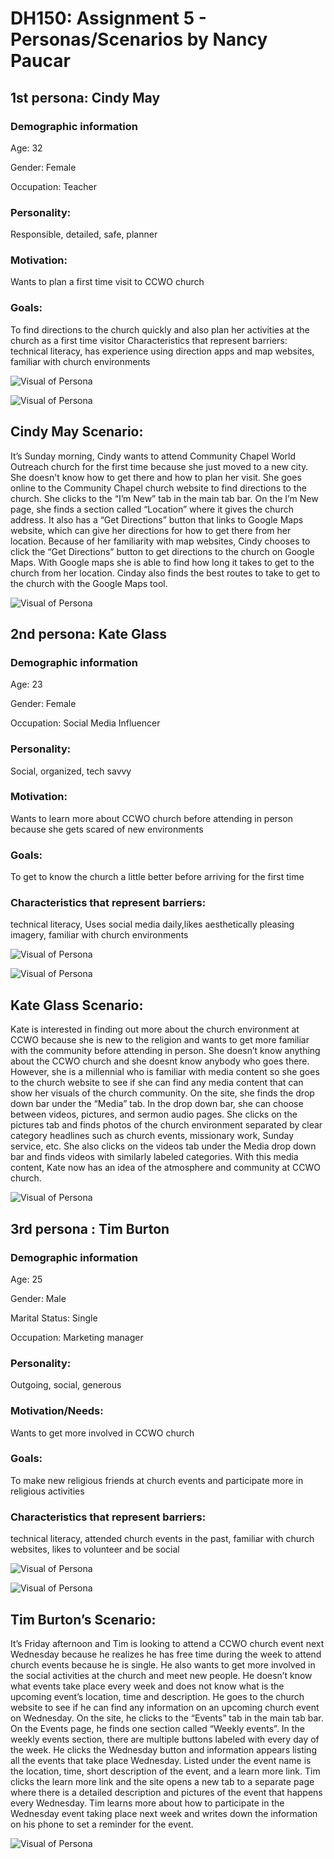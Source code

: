 # DH150: Assignment 5 - Personas/Scenarios by Nancy Paucar

## 1st persona: Cindy May 

### Demographic information

Age: 32

Gender: Female

Occupation: Teacher

### Personality:

Responsible, detailed, safe, planner

### Motivation:

Wants  to plan a first time visit to CCWO church

### Goals: 

To find directions to the church quickly and also plan her activities at the church as a first time visitor 
Characteristics that represent barriers: technical literacy, has experience using direction apps and map websites, familiar with church environments

![Visual of Persona](https://i.postimg.cc/wTY4vzjw/IMG-2793.jpg)

![Visual of Persona](https://i.postimg.cc/FsxpHJqK/IMG-2796.jpg)



## Cindy May Scenario: 

It’s Sunday morning, Cindy wants to attend Community Chapel World Outreach church for the first time because she just moved to a new city. She doesn't know how to get there and how to plan her visit. She goes online to the Community Chapel church website to find directions to the church. She clicks to the “I’m New” tab in the main tab bar. On the I’m New page, she finds a section called “Location” where it gives the church address. It also has a “Get Directions” button that links to Google Maps website, which can give her directions for how to get there from her location. Because of her familiarity with map websites, Cindy chooses to click the “Get Directions” button to get directions to the church on Google Maps. With Google maps she is able to find how long it takes to get to the church from her location. Cinday also finds the best routes to take to get to the church with the Google Maps tool. 

![Visual of Persona](https://i.postimg.cc/pVkTqW5S/Screen-Shot-2020-02-11-at-4-06-38-AM.png)


## 2nd persona: Kate Glass

### Demographic information

Age: 23

Gender: Female

Occupation: Social Media Influencer

### Personality: 

Social, organized, tech savvy  

### Motivation: 

Wants to learn more about CCWO church before attending in person because she gets scared of new environments

### Goals: 

To get to know the church a little better before arriving for the first time

### Characteristics that represent barriers: 

technical literacy, Uses social media daily,likes aesthetically pleasing imagery, familiar with church environments

![Visual of Persona](https://i.postimg.cc/m24V4Smq/IMG-2795.jpg)

![Visual of Persona](https://i.postimg.cc/Y0KRhNMv/IMG-2797.jpg)



## Kate Glass Scenario:

Kate is interested in finding out more about the church environment at CCWO because she is new to the religion and wants to get more familiar with the community before attending in person. She doesn’t know anything about the CCWO church and she doesnt know anybody who goes there. However, she is a millennial who is familiar with media content so she goes to the church website to see if she can find any media content that can show her visuals of the church community.  On the site, she finds the drop down bar under the “Media” tab. In the drop down bar, she can choose between videos, pictures, and sermon audio pages. She clicks on the pictures tab and finds photos of the church environment separated by clear category headlines such as church events, missionary work, Sunday service, etc. She also clicks on the videos tab under the Media drop down bar and finds videos with similarly labeled categories. With this media content, Kate now has an idea of the atmosphere and community at CCWO church. 

![Visual of Persona](https://i.postimg.cc/25vywnnd/Screen-Shot-2020-02-11-at-4-06-25-AM.png)


## 3rd persona : Tim Burton

### Demographic information

Age: 25

Gender: Male

Marital Status: Single

Occupation: Marketing manager

### Personality: 

Outgoing, social, generous

### Motivation/Needs: 

Wants to get more involved in CCWO church

### Goals: 

To make new religious friends at church events and participate more in religious activities

### Characteristics that represent barriers:

technical literacy, attended church events in the past, familiar with church websites, likes to volunteer and be social

![Visual of Persona](https://i.postimg.cc/V6b4fZQy/IMG-2794.jpg)

![Visual of Persona](https://i.postimg.cc/3NXBpyxn/IMG-2798.jpg)

## Tim Burton’s Scenario: 

It’s Friday afternoon and Tim is looking to attend a CCWO church event next Wednesday because he realizes he has free time during the week to attend church events because he is single. He also wants to get more involved in the social activities at the church and meet new people. He doesn’t know what events take place every week and does not know what is the upcoming event’s location, time and description. He goes to the church website to see if he can find any information on an upcoming church event on Wednesday. On the site, he clicks to the “Events” tab in the main tab bar. On the Events page, he finds one section called “Weekly events”. In the weekly events section, there are multiple buttons labeled with every day of the week. He clicks the Wednesday button and information appears listing all the events that take place Wednesday. Listed under the event name is the location, time, short description of the event, and a learn more link.  Tim clicks the learn more link and the site opens a new tab to a separate page where there is a detailed description and pictures of the event that happens every Wednesday. Tim learns more about how to participate in the Wednesday event taking place next week and writes down the information on his phone to set a reminder for the event. 

![Visual of Persona](https://i.postimg.cc/fTrbQ8Kj/Screen-Shot-2020-02-11-at-4-06-51-AM.png)
